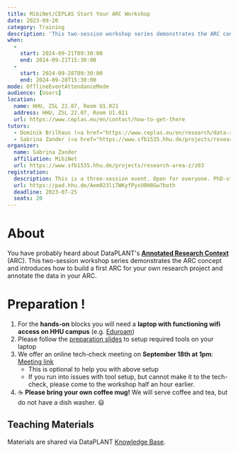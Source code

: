 ```yaml
---
title: MibiNet/CEPLAS Start Your ARC Workshop
date: 2023-09-20
category: Training
description: 'This two-session workshop series demonstrates the ARC concept and introduces how to build a first ARC for your own research project and annotate the data in your ARC.'
when: 
  - 
    start: 2024-09-21T09:30:00
    end: 2024-09-21T15:30:00
  - 
    start: 2024-09-28T09:30:00
    end: 2024-09-28T15:30:00
mode: OfflineEventAttendanceMode
audience: [Users]
location:
  name: HHU, ZSL 22.07, Room U1.021
  address: HHU, ZSL 22.07, Room U1.021
  url: https://www.ceplas.eu/en/contact/how-to-get-there
tutors:
  - Dominik Brilhaus (<a href="https://www.ceplas.eu/en/research/data-science-and-data-management">CEPLAS Data</a>)
  - Sabrina Zander (<a href="https://www.sfb1535.hhu.de/projects/research-area-z/z03">MibiNet</a>)
organizer:
  name: Sabrina Zander
  affiliation: MibiNet
  url: https://www.sfb1535.hhu.de/projects/research-area-z/z03
registration:
  description: This is a three-session event. Open for everyone. PhD-students, postdocs, group leaders, (lab) data managers
  url: https://pad.hhu.de/Aem023liTWKyfPysU0H8Gw?both
  deadline: 2023-07-25
  seats: 20
---
```


# About

You have probably heard about DataPLANT's **[Annotated Research Context](https://nfdi4plants.org/content/learn-more/annotated-research-context.html)** (ARC). This two-session workshop series demonstrates the ARC concept and introduces how to build a first ARC for your own research project and annotate the data in your ARC.

# Preparation !

1. For the **hands-on** blocks you will need a **laptop with functioning wifi access on HHU campus** (e.g. [Eduroam](https://www.zim.hhu.de/servicekatalog/netze/wlan))
2. Please follow the [preparation slides](https://nfdi4plants.org/nfdi4plants.knowledgebase/docs/teaching-materials/disseminations/2023-09-MibiNet-CEPLAS-StartYourARC/index.html) to setup required tools on your laptop
3. We offer an online tech-check meeting on **September 18th at 1pm**: [Meeting link](https://hhu.webex.com/hhu-en/j.php?MTID=m7d5f61cc9da2036cae1ae8926b14b62f)
    - This is optional to help you with above setup
    - If you run into issues with tool setup, but cannot make it to the tech-check, please come to the workshop half an hour earlier.
4. :coffee: **Please bring your own coffee mug!** We will serve coffee and tea, but do not have a dish washer. :smiley:

## Teaching Materials

Materials are shared via DataPLANT [Knowledge Base](https://nfdi4plants.org/nfdi4plants.knowledgebase/docs/teaching-materials/events-2023/2023-09-MibiNet-CEPLAS-StartYourARC/index.html).
